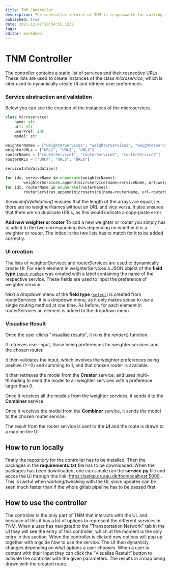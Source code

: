 ```yaml
---
title: TNM Controller
description: The controller service of TNM is responsable for calling all other services in TNM and linking it together
published: true
date: 2021-12-07T10:54:55.153Z
tags: 
editor: markdown
---
```


# TNM Controller

The controller contains a static list of services and their respective URLs. These lists are used to create instances of the class *microservice*, which is later used to dynamically create UI and retrieve user preferences.

### Service abstraction and validation
Below you can see the creation of the instances of the microservices.
```python
class microservice:
	name: str
	url: str
	userPref: int
	model: str

weighterNames = ["weighterService1", "weighterService2", "weighterService3"]	
weighterURLs = ["URL1", "URL2", "URL3"]
routerNames = ["routerService1", "routerService2", "routerService3"]
routerURLs = ["URL4", "URL5", "URL6"]

serviceInfoValidation()

for idx, serviceName in enumerate(weighterNames):
		weighterServices.append(microservice(name=serviceName, url=weighterURLs[idx], userPref=None, model=None))
for idx, routerName in enumerate(routerNames):
		routerServices.append(microservice(name=routerName, url=routerURLs[idx], userPref=None, model=None))
```

*ServiceInfoValidation()* ensures that the length of the arrays are equal, i.e. there are no weigtherNames without an URL and vice versa. It also ensures that there are no duplicate URLs, as this would indicate a copy-paste error. 

**Add new weighter or router** 
To add a new weighter or router you simply has to add it to the two corresponding lists depending on whether it is a weighter or router. The index in the two lists has to match for it to be added correctly. 


### UI creation

The lists of weighterServices and routerServices are used to dynamically create UI. For each element in weighterServices a JSON object of the **field type** [```input-number```](/user-interface/fields#numeric) was created with a label containing the name of the respective service. These fields are used to input the preference of weighter service.

Next a dropdown menu of the **field type** ([```select```](/user-interface/fields#select(dropdown))) is created from routerServices. It is a dropdown menu, as it only makes sense to use a single routing method at one time. As before, for each element in routerServices an element is added to the dropdown menu. 

### Visualise Result

Once the user clicks "visualise results", it runs the *render()* function. 

It retrieves user input, those being preferences for weighter services and the chosen router.

It then validates the input, which involves the weighter preferences being positive (>=0) and summing to 1, and that chosen router is available.

It then retrieves the model from the **Creator** service, and uses multi-threading to send the model to all weighter services with a preference larger than 0. 

Once it receives all the models from the weighter services, it sends it to the **Combiner** service.

Once it receives the model from the **Combiner** service, it sends the model to the chosen router service.

The result from the router service is sent to the **UI** and the route is drawn to a map on the UI.

## How to run locally
Firstly the repository for the controller has to be installed. Then the packages in the **requirements.txt** file has to be downloaded. When the packages has been downloaded, one can simple run the **service.py** file and acces the UI through this link: https://astep.cs.aau.dk/tool/localhost:5000 .
This is useful when working/tweaking with the UI, since updates can be seen much faster than if the whole gitlab pipeline has to be passed first.

## How to use the controller
The controller is the only part of TNM that interacts with the UI, and because of this it has a lot of options to represent the different services in TNM. When a user has navigated to the "Transportation Network" tab in the UI they will see the entry of this controller, which at the moment is the only entry in this section. When the controller is clicked new options will pop up together with a guide how to use the service. The UI then dynamicly changes depending on what options a user chooses. When a user is content with their input they can click the "Visualise Restult" button to activate the controller with the given parameters. The results in a map being drawn with the created route.





